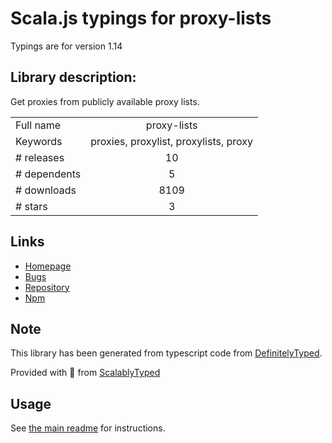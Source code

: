 
# Scala.js typings for proxy-lists

Typings are for version 1.14

## Library description:
Get proxies from publicly available proxy lists.

|                    |                 |
| ------------------ | :-------------: |
| Full name          | proxy-lists |
| Keywords           | proxies, proxylist, proxylists, proxy |
| # releases         | 10 |
| # dependents       | 5 |
| # downloads        | 8109 |
| # stars            | 3 |

## Links
- [Homepage](https://github.com/chill117/proxy-lists#readme)
- [Bugs](https://github.com/chill117/proxy-lists/issues)
- [Repository](https://github.com/chill117/proxy-lists)
- [Npm](https://www.npmjs.com/package/proxy-lists)
    


## Note
This library has been generated from typescript code from [DefinitelyTyped](https://definitelytyped.org).

Provided with :purple_heart: from [ScalablyTyped](https://github.com/oyvindberg/ScalablyTyped)

## Usage
See [the main readme](../../readme.md) for instructions.


